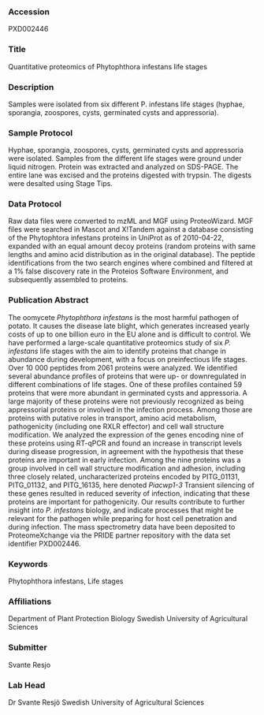 ### Accession
PXD002446

### Title
Quantitative proteomics of Phytophthora infestans life stages

### Description
Samples were isolated from six different P. infestans life stages (hyphae, sporangia, zoospores, cysts, germinated cysts and appressoria).

### Sample Protocol
Hyphae, sporangia, zoospores, cysts, germinated cysts and appressoria were isolated. Samples from the different life stages were ground under liquid nitrogen. Protein was extracted and analyzed on SDS-PAGE. The entire lane was excised and the proteins digested with trypsin. The digests were desalted using Stage Tips.

### Data Protocol
Raw data files were converted to mzML and MGF using ProteoWizard. MGF files were searched in Mascot and X!Tandem against a database consisting of the Phytophtora infestans proteins in UniProt as of 2010-04-22, expanded with an equal amount decoy proteins (random proteins with same lengths and amino acid distribution as in the original database). The peptide identifications from the two search engines where combined and filtered at a 1% false discovery rate in the Proteios Software Environment, and subsequently assembled to proteins.

### Publication Abstract
The oomycete <i>Phytophthora infestans</i> is the most harmful pathogen of potato. It causes the disease late blight, which generates increased yearly costs of up to one billion euro in the EU alone and is difficult to control. We have performed a large-scale quantitative proteomics study of six <i>P. infestans</i> life stages with the aim to identify proteins that change in abundance during development, with a focus on preinfectious life stages. Over 10 000 peptides from 2061 proteins were analyzed. We identified several abundance profiles of proteins that were up- or downregulated in different combinations of life stages. One of these profiles contained 59 proteins that were more abundant in germinated cysts and appressoria. A large majority of these proteins were not previously recognized as being appressorial proteins or involved in the infection process. Among those are proteins with putative roles in transport, amino acid metabolism, pathogenicity (including one RXLR effector) and cell wall structure modification. We analyzed the expression of the genes encoding nine of these proteins using RT-qPCR and found an increase in transcript levels during disease progression, in agreement with the hypothesis that these proteins are important in early infection. Among the nine proteins was a group involved in cell wall structure modification and adhesion, including three closely related, uncharacterized proteins encoded by PITG_01131, PITG_01132, and PITG_16135, here denoted <i>Piacwp1-3</i> Transient silencing of these genes resulted in reduced severity of infection, indicating that these proteins are important for pathogenicity. Our results contribute to further insight into <i>P. infestans</i> biology, and indicate processes that might be relevant for the pathogen while preparing for host cell penetration and during infection. The mass spectrometry data have been deposited to ProteomeXchange via the PRIDE partner repository with the data set identifier PXD002446.

### Keywords
Phytophthora infestans, Life stages

### Affiliations
Department of Plant Protection Biology
Swedish University of Agricultural Sciences

### Submitter
Svante Resjo

### Lab Head
Dr Svante Resjö
Swedish University of Agricultural Sciences


